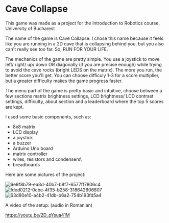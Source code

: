 # Cave Collapse
This game was made as a project for the Introduction to Robotics course, University of Bucharest

The name of the game is Cave Collapse. I chose this name because it feels like you are running in a 2D cave that is collapsing behind you, but you also can't really see too far. So, RUN FOR YOUR LIFE.

The mechanics of the game are pretty simple. You use a joystick to move left/ right/ up/ down OR diagonally (if you are precise enough) while trying to avoid the cave rocks (bright LEDS on the matrix). The more you run, the better score you'll get. You can choose difficuly 1-3 for a score multiplier, but a greater difficulty makes the game progress faster. 

The menu part of the game is pretty basic and intuitive, choose between a few sections matrix brightness settings, LCD brightness/ LCD contrast settings, difficulty, about section and a leaderboard where the top 5 scores are kept. 

I used some basic components, such as:

- 8x8 matrix
- LCD display
- a joystick
- a buzzer
- Arduino Uno board
- matrix controller
- wires, resistors and condensers\
- breadboards

Here are some pictures of the project:

![6e9f8b79-ea3d-40b7-b8f7-6577ff7806c4](https://user-images.githubusercontent.com/99658689/208670679-55fac9fc-54c0-443d-a333-a39a42fd0fdf.jpg)
![fded0212-0cbe-4f35-b258-318642606807](https://user-images.githubusercontent.com/99658689/208670671-ef2cd68f-338e-4038-a501-bfef1fcab088.jpg)
![63d80e10-a4b2-41db-b6a2-754b193fd5a4](https://user-images.githubusercontent.com/99658689/208670675-bdc55c6f-a7dc-410f-9b99-12149cc42804.jpg)

A video of the setup: (audio in Romanian)

https://youtu.be/2D_pYsua41M
